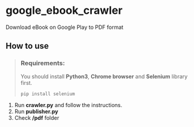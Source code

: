 # google_ebook_crawler
Download eBook on Google Play to PDF format

## How to use

> ### Requirements:
> 
> You should install **Python3**, **Chrome browser** and **Selenium** library first.
> 
>     pip install selenium

1. Run **crawler.py** and follow the instructions.
2. Run **publisher.py**
3. Check **/pdf** folder

